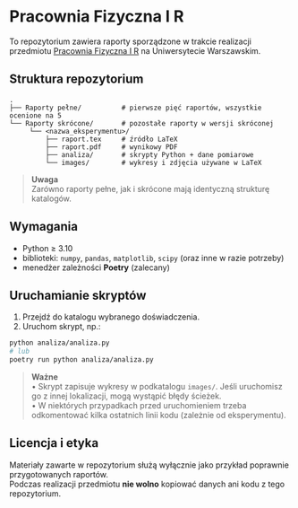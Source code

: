 # Pracownia Fizyczna I R

To repozytorium zawiera raporty sporządzone w trakcie realizacji przedmiotu [Pracownia Fizyczna I R](https://usosweb.uw.edu.pl/kontroler.php?_action=katalog2/przedmioty/pokazPrzedmiot&kod=1100-1Ind25) na Uniwersytecie Warszawskim.

## Struktura repozytorium

```
.
├── Raporty pełne/          # pierwsze pięć raportów, wszystkie ocenione na 5
└── Raporty skrócone/       # pozostałe raporty w wersji skróconej
     └── <nazwa_eksperymentu>/
         ├── raport.tex     # źródło LaTeX
         ├── raport.pdf     # wynikowy PDF
         ├── analiza/       # skrypty Python + dane pomiarowe
         └── images/        # wykresy i zdjęcia używane w LaTeX
```

> **Uwaga**  
> Zarówno raporty pełne, jak i skrócone mają identyczną strukturę katalogów.

## Wymagania

- Python ≥ 3.10  
- biblioteki: `numpy`, `pandas`, `matplotlib`, `scipy` (oraz inne w razie potrzeby)  
- menedżer zależności **Poetry** (zalecany)

## Uruchamianie skryptów

1. Przejdź do katalogu wybranego doświadczenia.
2. Uruchom skrypt, np.:

```bash
python analiza/analiza.py
# lub
poetry run python analiza/analiza.py
```

> **Ważne**  
> • Skrypt zapisuje wykresy w podkatalogu `images/`. Jeśli uruchomisz go z innej lokalizacji, mogą wystąpić błędy ścieżek.  
> • W niektórych przypadkach przed uruchomieniem trzeba odkomentować kilka ostatnich linii kodu (zależnie od eksperymentu).

## Licencja i etyka

Materiały zawarte w repozytorium służą wyłącznie jako przykład poprawnie przygotowanych raportów.  
Podczas realizacji przedmiotu **nie wolno** kopiować danych ani kodu z tego repozytorium.
